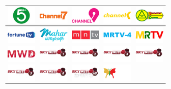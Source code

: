 | ![](https://raw.githubusercontent.com/RevGear/logo/master/Countries/MM/5-Plus.png) | ![](https://raw.githubusercontent.com/RevGear/logo/master/Countries/MM/Channel-7.png) | ![](https://raw.githubusercontent.com/RevGear/logo/master/Countries/MM/Channel-9.png) | ![](https://raw.githubusercontent.com/RevGear/logo/master/Countries/MM/Channel-K.png) | ![](https://raw.githubusercontent.com/RevGear/logo/master/Countries/MM/Education-Channel.png) | 
|:---:|:---:|:---:|:---:|:---:| 
| ![](https://raw.githubusercontent.com/RevGear/logo/master/Countries/MM/Fortune-TV.png) | ![](https://raw.githubusercontent.com/RevGear/logo/master/Countries/MM/Mahar-TV.png) | ![](https://raw.githubusercontent.com/RevGear/logo/master/Countries/MM/MNTV.png) | ![](https://raw.githubusercontent.com/RevGear/logo/master/Countries/MM/MRTV-4.png) | ![](https://raw.githubusercontent.com/RevGear/logo/master/Countries/MM/MRTV.png) | 
| ![](https://raw.githubusercontent.com/RevGear/logo/master/Countries/MM/MWD.png) | ![](https://raw.githubusercontent.com/RevGear/logo/master/Countries/MM/SkyNet-Sports-1.png) | ![](https://raw.githubusercontent.com/RevGear/logo/master/Countries/MM/SkyNet-Sports-2.png) | ![](https://raw.githubusercontent.com/RevGear/logo/master/Countries/MM/SkyNet-Sports-3.png) | ![](https://raw.githubusercontent.com/RevGear/logo/master/Countries/MM/SkyNet-Sports-4.png) | 
| ![](https://raw.githubusercontent.com/RevGear/logo/master/Countries/MM/SkyNet-Sports-5.png) | ![](https://raw.githubusercontent.com/RevGear/logo/master/Countries/MM/SkyNet-Sports-6.png) | ![](https://raw.githubusercontent.com/RevGear/logo/master/Countries/MM/SkyNet-Sports.png) | ![](https://raw.githubusercontent.com/RevGear/logo/master/Countries/MM/Y-TV.png)  | 
